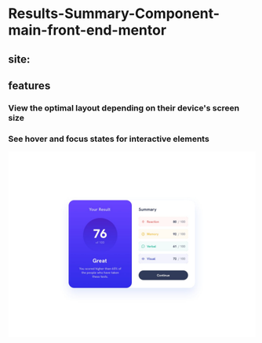# Results-Summary-Component-main-front-end-mentor


## site:   


## features


### View the optimal layout depending on their device's screen size



### See hover and focus states for interactive elements

![Getting started](./design/desktop-design.jpg)